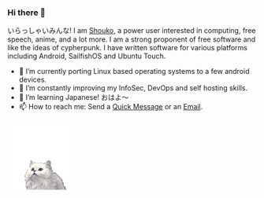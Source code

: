 ### Hi there 👋

いらっしゃいみんな! I am [Shouko](https://linktr.ee/shoukolate), a power user interested in computing, free speech, anime, and a lot more. I am a strong proponent of free software and like the ideas of cypherpunk. I have written software for various platforms including Android, SailfishOS and Ubuntu Touch.

- 🔭 I’m currently porting Linux based operating systems to a few android devices.
- 🌱 I’m constantly improving my InfoSec, DevOps and self hosting skills.
- 👯 I’m learning Japanese! おはよ～
- 📫 How to reach me: Send a [Quick Message](https://xn--n8ja0d4b0j7a.xn--q9jyb4c/message.html) or an [Email](https://xn--n8ja0d4b0j7a.xn--q9jyb4c/mailtolink.html).</b>

<img src="https://github.com/gibcheesepuffs/gibcheesepuffs/blob/master/images/cat.gif?raw=true"/>
